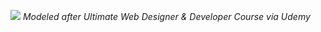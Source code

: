 ![](https://i.imgur.com/pAdLBAC.png)
_Modeled after Ultimate Web Designer & Developer Course via Udemy_
